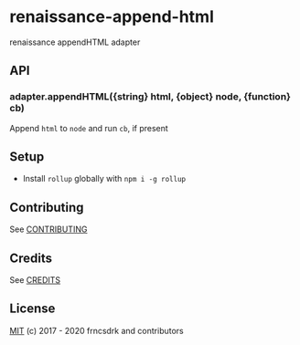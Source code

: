 # renaissance-append-html

renaissance appendHTML adapter

## API

### adapter.appendHTML({string} html, {object} node, {function} cb)

Append `html` to `node` and run `cb`, if present

## Setup

- Install `rollup` globally with `npm i -g rollup`

## Contributing

See [CONTRIBUTING](https://github.com/frncsdrk/renaissance-append-html/blob/master/CONTRIBUTING.md)

## Credits

See [CREDITS](https://github.com/frncsdrk/renaissance-append-html/blob/master/CREDITS)

## License

[MIT](https://github.com/frncsdrk/renaissance-append-html/blob/master/LICENSE) (c) 2017 - 2020 frncsdrk and contributors

